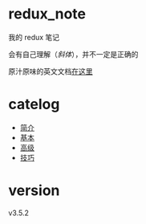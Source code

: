 # redux_note
我的 redux 笔记

会有自己理解（*斜体*），并不一定是正确的

原汁原味的英文文档[在这里](http://redux.js.org/)

# catelog
- [简介](introduction.md)
- [基本](basics.md)
- [高级](advanced.md)
- [技巧](recipes.md)

# version
v3.5.2
